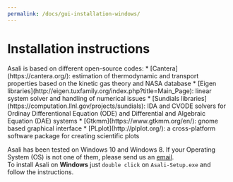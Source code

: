 ```yaml
---
permalink: /docs/gui-installation-windows/
---
```

<h1 class="text-left"><b>Installation instructions</b></h1>
Asali is based on different open-source codes:
* [Cantera](https://cantera.org/): estimation of thermodynamic and transport properties based on the kinetic gas theory and NASA database
* [Eigen libraries](http://eigen.tuxfamily.org/index.php?title=Main_Page): linear system solver and handling of numerical issues
* [Sundials libraries](https://computation.llnl.gov/projects/sundials): IDA and CVODE solvers for Ordinay Differentional Equation (ODE) and Differential and Algebraic Equation (DAE) systems
* [Gtkmm](https://www.gtkmm.org/en/): gnome based graphical interface
* [PLplot](http://plplot.org/): a cross-platform software package for creating scientific plots

Asali has been tested on Windows 10 and Windows 8. If your Operating System (OS) is not one of them, please send us an [email](ste.rebu@outlook.it).  
To install Asali on **Windows** just `double click` on `Asali-Setup.exe` and follow the instructions.